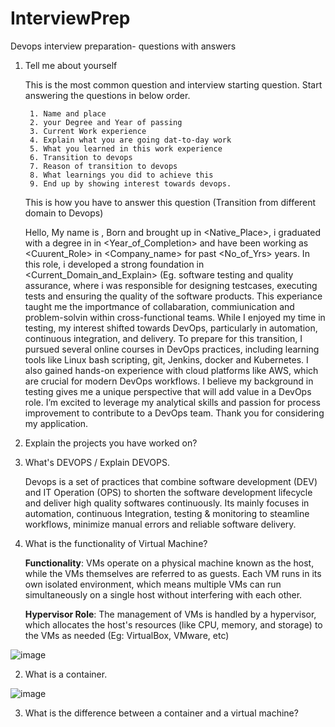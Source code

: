 # InterviewPrep
Devops interview preparation- questions with answers

1. Tell me about yourself

    This is the most common question and interview starting question. Start answering the questions in below order.

        1. Name and place
        2. your Degree and Year of passing
        3. Current Work experience
        4. Explain what you are going dat-to-day work
        5. What you learned in this work experience
        6. Transition to devops
        7. Reason of transition to devops
        8. What learnings you did to achieve this 
        9. End up by showing interest towards devops.

   This is how you have to answer this question (Transition from different domain to Devops)

     Hello, My name is <Name>, Born and brought up in <Native_Place>, i graduated with a degree in <Degree> in <Year_of_Completion> and have been working as <Cuurent_Role> in <Company_name> for past <No_of_Yrs> years. In this role, i developed a strong foundation in <Current_Domain_and_Explain> (Eg. software testing and quality assurance, where i was responsible for designing testcases, executing tests and ensuring the quality of the software products. This experiance taught me the importmance of collabaration, commiunication and problem-solvin within cross-functional teams. While I enjoyed my time in testing, my interest shifted towards DevOps, particularly in automation, continuous integration, and delivery. To prepare for this transition, I pursued several online courses in DevOps practices, including learning tools like Linux bash scripting, git, Jenkins, docker and Kubernetes. I also gained hands-on experience with cloud platforms like AWS, which are crucial for modern DevOps workflows. I believe my background in testing gives me a unique perspective that will add value in a DevOps role. I’m excited to leverage my analytical skills and passion for process improvement to contribute to a DevOps team. Thank you for considering my application.

2. Explain the projects you have worked on?


3. What's DEVOPS  / Explain DEVOPS.

    Devops is a set of practices that combine software development (DEV) and IT Operation (OPS) to shorten the software development lifecycle and deliver high quality softwares continuously. Its mainly focuses in automation, continuous Integration, testing & monitoring to steamline workflows, minimize manual errors and reliable software delivery.
 





1. What is the functionality of Virtual Machine?

   **Functionality**: VMs operate on a physical machine known as the host, while the VMs themselves are referred to as guests. Each VM runs in its own isolated environment, which means multiple VMs can run simultaneously on a single host without interfering with each other.
   
    **Hypervisor Role**: The management of VMs is handled by a hypervisor, which allocates the host's resources (like CPU, memory, and storage) to the VMs as needed (Eg: VirtualBox, VMware, etc)

![image](https://github.com/user-attachments/assets/5e466331-7085-4144-a622-e392efa5d21d)


2. What is a container.

![image](https://github.com/user-attachments/assets/a344e735-61b4-493e-b9b0-222157cfa0eb)

3. What is the difference between a container and a virtual machine?
   
